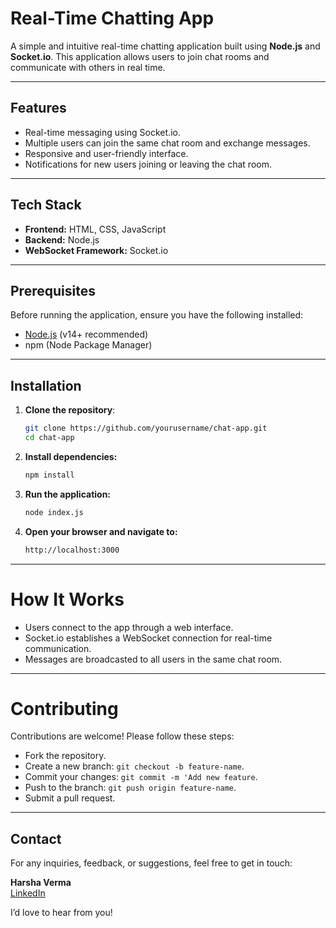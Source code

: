 # Real-Time Chatting App

A simple and intuitive real-time chatting application built using **Node.js** and **Socket.io**. This application allows users to join chat rooms and communicate with others in real time.

---

## Features

- Real-time messaging using Socket.io.
- Multiple users can join the same chat room and exchange messages.
- Responsive and user-friendly interface.
- Notifications for new users joining or leaving the chat room.

---

## Tech Stack

- **Frontend:** HTML, CSS, JavaScript
- **Backend:** Node.js
- **WebSocket Framework:** Socket.io

---

## Prerequisites

Before running the application, ensure you have the following installed:

- [Node.js](https://nodejs.org/) (v14+ recommended)
- npm (Node Package Manager)

---

## Installation

1. **Clone the repository**:
   ```bash
   git clone https://github.com/yourusername/chat-app.git
   cd chat-app
   ```
2. **Install dependencies:**
   ```bash
   npm install
   ```
3. **Run the application:**
   ```bash
   node index.js
   ```
4. **Open your browser and navigate to:**
   ```bash
   http://localhost:3000
   ```

---
# How It Works
- Users connect to the app through a web interface.
- Socket.io establishes a WebSocket connection for real-time communication.
- Messages are broadcasted to all users in the same chat room.

--- 

# Contributing
Contributions are welcome! Please follow these steps:

- Fork the repository.
- Create a new branch: `git checkout -b feature-name`.
- Commit your changes: `git commit -m 'Add new feature`.
- Push to the branch: `git push origin feature-name`.
- Submit a pull request.

---

## Contact

For any inquiries, feedback, or suggestions, feel free to get in touch:

**Harsha Verma**  
[LinkedIn](https://www.linkedin.com/in/vermaharsha)  

I’d love to hear from you!

